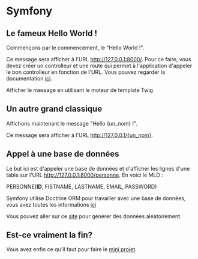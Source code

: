 # Symfony

## Le fameux Hello World !

Commençons par le commencement, le "Hello World !".

Ce message sera afficher à l'URL http://127.0.0.1:8000/. Pour ce faire, vous devez créer un controlleur et une route qui permet à l'application d'appeler le bon controlleur en fonction de l'URL. Vous pouvez regarder la documentation [ici](https://symfony.com/doc/current/page_creation.html).

Afficher le message en utilisant le moteur de template Twig

## Un autre grand classique

Affichons maintenant le message "Hello {un_nom} !".

Ce message sera afficher à l'URL http://127.0.0.1/{un_nom}.

## Appel à une base de données

Le but ici est d'appeler une base de données et d'afficher les lignes d'une table sur l'URL http://127.0.0.1:8000/personne. En voici le MLD :

PERSONNE(__ID__, FISTNAME, LASTNAME, EMAIL, PASSWORD)

Symfony utilise Doctrine ORM pour travailler avec une base de données, vous avez toutes les informations [ici](https://symfony.com/doc/current/doctrine.html)

Vous pouvez aller sur ce [site](https://www.mockaroo.com/) pour générer des données aléatoirement.

## Est-ce vraiment la fin?

Vous avez enfin ce qu'il faut pour faire le [mini projet](./PROJECT.md).

